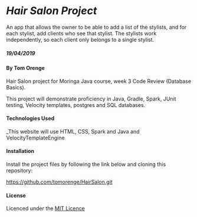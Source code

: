 # _Hair Salon Project_
An app that allows the owner to be able to add a list of the stylists, and for each stylist, add clients who see that stylist. The stylists work independently, so each client only belongs to a single stylist.

##### _19/04/2019_

#### By Tom Orenge

Hair Salon project for Moringa Java course, week 3 Code Review (Database Basics).

This project will demonstrate proficiency in Java, Gradle, Spark, JUnit testing, Velocity templates, postgres and SQL databases.


#### Technologies Used

_This website will use HTML, CSS, Spark and Java and VelocityTemplateEngine

#### Installation

Install the project files by following the link below and cloning this repository:

https://github.com/tomorenge/HairSalon.git

#### License
Licenced under the [MIT Licence](https://github.com/tomorenge/Hair-Salon/new/master/LICENSE)

